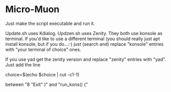 # Micro-Muon
Just make the script executable and run it.

Update.sh uses Kdialog.
Updzen.sh uses Zenity.
They both use konsole as terminal. 
If you'd like to use a different terminal (you should really just apt install konsole, but if you do...:·)
just (search and) replace "konsole" entries with "your terminal of choice" ones.

If you use yad get the zenity version and replace "zenity" entries with "yad".
Just add the line

choice=$(echo $choice | cut -c1-1)

between "8 "Exit" )" and "run_kons() {"
